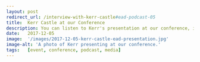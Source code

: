```yaml
---
layout: post
redirect_url: /interview-with-kerr-castle#ead-podcast-05
title:  Kerr Castle at our Conference
description: You can listen to Kerr's presentation at our conference, in our 5th podcast, titled An Audio Art Form - Accessing the Visual of TV with Audio Description. We uploaded the pod under his previously published interview. 
date:   2017-12-05
image:  '/images/2017-12-05-kerr-castle-ead-presentation.jpg'
image-alt: 'A photo of Kerr presenting at our conference.'
tags:   [event, conference, podcast, media]
---
```

